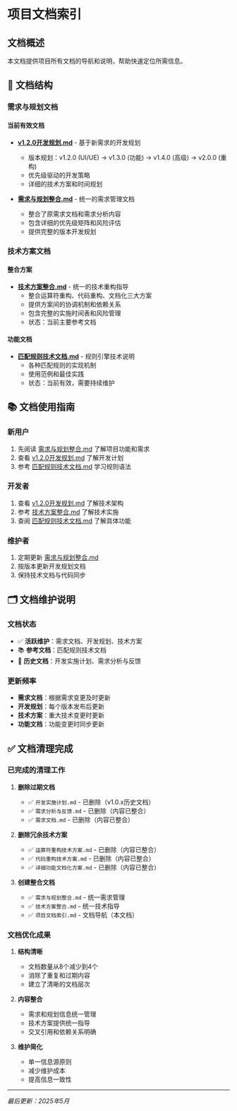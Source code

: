 # 项目文档索引

## 文档概述
本文档提供项目所有文档的导航和说明，帮助快速定位所需信息。

## 📁 文档结构

### 需求与规划文档

#### 当前有效文档
- **[v1.2.0开发规划.md](./v1.2.0开发规划.md)** - 基于新需求的开发规划
  - 版本规划：v1.2.0 (UI/UE) → v1.3.0 (功能) → v1.4.0 (高级) → v2.0.0 (重构)
  - 优先级驱动的开发策略
  - 详细的技术方案和时间规划

- **[需求与规划整合.md](./需求与规划整合.md)** - 统一的需求管理文档
  - 整合了原需求文档和需求分析内容
  - 包含详细的优先级矩阵和风险评估
  - 提供完整的版本开发规划

### 技术方案文档

#### 整合方案
- **[技术方案整合.md](./技术方案整合.md)** - 统一的技术重构指导
  - 整合运算符重构、代码重构、文档化三大方案
  - 提供方案间的协调机制和依赖关系
  - 包含完整的实施时间表和风险管理
  - 状态：当前主要参考文档

#### 功能文档
- **[匹配规则技术文档.md](./匹配规则技术文档.md)** - 规则引擎技术说明
  - 各种匹配规则的实现机制
  - 使用范例和最佳实践
  - 状态：当前有效，需要持续维护

## 📚 文档使用指南

### 新用户
1. 先阅读 [需求与规划整合.md](./需求与规划整合.md) 了解项目功能和需求
2. 查看 [v1.2.0开发规划.md](./v1.2.0开发规划.md) 了解开发计划
3. 参考 [匹配规则技术文档.md](./匹配规则技术文档.md) 学习规则语法

### 开发者
1. 查看 [v1.2.0开发规划.md](./v1.2.0开发规划.md) 了解技术架构
2. 参考 [技术方案整合.md](./技术方案整合.md) 了解技术实施
3. 查阅 [匹配规则技术文档.md](./匹配规则技术文档.md) 了解具体功能

### 维护者
1. 定期更新 [需求与规划整合.md](./需求与规划整合.md)
2. 按版本更新开发规划文档
3. 保持技术文档与代码同步

## 🗂️ 文档维护说明

### 文档状态
- ✅ **活跃维护**：需求文档、开发规划、技术方案
- 📚 **参考文档**：匹配规则技术文档
- 📜 **历史文档**：开发实施计划、需求分析与反馈

### 更新频率
- **需求文档**：根据需求变更及时更新
- **开发规划**：每个版本发布后更新
- **技术方案**：重大技术变更时更新
- **功能文档**：功能变更时同步更新

## ✅ 文档清理完成

### 已完成的清理工作
1. **删除过期文档**
   - ✅ `开发实施计划.md` - 已删除（v1.0.x历史文档）
   - ✅ `需求分析与反馈.md` - 已删除（内容已整合）
   - ✅ `需求文档.md` - 已删除（内容已整合）

2. **删除冗余技术方案**
   - ✅ `运算符重构技术方案.md` - 已删除（内容已整合）
   - ✅ `代码重构技术方案.md` - 已删除（内容已整合）
   - ✅ `详细功能文档化方案.md` - 已删除（内容已整合）

3. **创建整合文档**
   - ✅ `需求与规划整合.md` - 统一需求管理
   - ✅ `技术方案整合.md` - 统一技术指导
   - ✅ `项目文档索引.md` - 文档导航（本文档）

### 文档优化成果
1. **结构清晰**
   - 文档数量从8个减少到4个
   - 消除了重复和过期内容
   - 建立了清晰的文档层次

2. **内容整合**
   - 需求和规划信息统一管理
   - 技术方案提供统一指导
   - 交叉引用和依赖关系明确

3. **维护简化**
   - 单一信息源原则
   - 减少维护成本
   - 提高信息一致性


---
*最后更新：2025年5月*